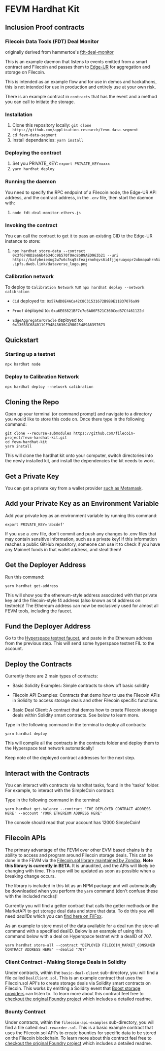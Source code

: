 # FEVM Hardhat Kit

## Inclusion Proof contracts 

### Filecoin Data Tools (FDT) Deal Monitor

originally derived from hammertoe's [fdt-deal-monitor](https://github.com/hammertoe/fdt-deal-monitor)

This is an example daemon that listens to events emitted from a smart contract and Filecoin and passes
them to [Edge-UR](https://docs.filecoindata.tools/about/edge-ur/overview-of-edge-ur) for aggregation and storage on Filecoin.

This is intended as an example flow and for use in demos and hackathons, this is not intended for use in production
and entirely use at your own risk.

There is an example contract in `contracts` that has the event and a method you can call to initiate the storage.

### Installation
1. Clone this repository locally:
   `git clone https://github.com/application-research/fevm-data-segment`
2. `cd fevm-data-segment`
3. Install dependancies: `yarn install`

### Deploying the contract

1. Set you PRIVATE_KEY:
   `export PRIVATE_KEY=xxxx`
2. `yarn hardhat deploy`

### Running the daemon

You need to specify the RPC endpoint of a Filecoin node, the Edge-UR API address, and the contract address, in the `.env` file, then start the daemon with:

1. `node fdt-deal-monitor-ethers.js`

### Invoking the contract

You can call the contract to get it to pass an existing CID to the Edge-UR instance to store:

1. `npx hardhat store-data --contract 0x3f6748D2e66b4634Cc9b570f0Ac8b89AED963b21 --uri https://bafybeie4og2w7u6c5sq5sfeajrnohqvs6i4fjjqruayopr2xbmapahrn5i.ipfs.dweb.link/dataverse_logo.png`


### Calibration network

To deploy to `Calibration Network` run `npx hardhat deploy --network calibration`

- `Cid` deployed to: `0x57AdD0E4ACa42C8C31531672B9B9E11B37076a99`

- `Proof` deployed to: `0xa6E03821BF7c7e6A86F521C360CedB7Cf461122d`

- `EdgeAggregatorOracle` deployed to: `0x13653C684011CF94843636C490025489A6397673`

## Quickstart

### Starting up a testnet

`npx hardhat node`

### Deploy to Calibration Network

`npx hardhat deploy --network calibration`

## Cloning the Repo
Open up your terminal (or command prompt) and navigate to a directory you would like to store this code on. Once there type in the following command:

```
git clone --recurse-submodules https://github.com/filecoin-project/fevm-hardhat-kit.git
cd fevm-hardhat-kit
yarn install
```

This will clone the hardhat kit onto your computer, switch directories into the newly installed kit, and install the dependencies the kit needs to work.

## Get a Private Key

You can get a private key from a wallet provider [such as Metamask](https://metamask.zendesk.com/hc/en-us/articles/360015289632-How-to-export-an-account-s-private-key).


## Add your Private Key as an Environment Variable

Add your private key as an environment variable by running this command:

 ```
export PRIVATE_KEY='abcdef'
```

If you use a .env file, don't commit and push any changes to .env files that may contain sensitive information, such as a private key! If this information reaches a public GitHub repository, someone can use it to check if you have any Mainnet funds in that wallet address, and steal them!


## Get the Deployer Address

Run this command:
```
yarn hardhat get-address
```

This will show you the ethereum-style address associated with that private key and the filecoin-style f4 address (also known as t4 address on testnets)! The Ethereum address can now be exclusively used for almost all FEVM tools, including the faucet.


## Fund the Deployer Address

Go to the [Hyperspace testnet faucet](https://hyperspace.yoga/#faucet), and paste in the Ethereum address from the previous step. This will send some hyperspace testnet FIL to the account.


## Deploy the Contracts

Currently there are 2 main types of contracts:

* Basic Solidity Examples: Simple contracts to show off basic solidity

* Filecoin API Examples: Contracts that demo how to use the Filecoin APIs in Solidity to access storage deals and other Filecoin specific functions.

* Basic Deal Client: A contract that demos how to create Filecoin storage deals within Solidity smart contracts. See below to learn more.


Type in the following command in the terminal to deploy all contracts:

 ```
yarn hardhat deploy
```

This will compile all the contracts in the contracts folder and deploy them to the Hyperspace test network automatically!

Keep note of the deployed contract addresses for the next step.

## Interact with the Contracts

You can interact with contracts via hardhat tasks, found in the 'tasks' folder. For example, to interact with the SimpleCoin contract:

Type in the following command in the terminal:

 ```
yarn hardhat get-balance --contract 'THE DEPLOYED CONTRACT ADDRESS HERE' --account 'YOUR ETHEREUM ADDRESS HERE'
```

The console should read that your account has 12000 SimpleCoin!

## Filecoin APIs

The primary advantage of the FEVM over other EVM based chains is the ability to access and program around Filecoin storage deals. This can be done in the FEVM via the [Filecoin.sol library maintained by Zondax](https://github.com/Zondax/filecoin-solidity). **Note this library is currently in BETA**. It is unaudited, and the APIs will likely be changing with time. This repo will be updated as soon as possible when a breaking change occurs.

The library is included in this kit as an NPM package and will automatically be downloaded when you perform the `yarn` command (don't confuse these with the included mocks)!

Currently you will find a getter contract that calls the getter methods on the MarketAPI to get storage deal data and store that data. To do this you will need *dealIDs* which you can [find here on FilFox](https://hyperspace.filfox.info/en/deal).

As an example to store most of the data available for a deal run the store-all command with a specified dealID. Below is an example of using this command below with a deal on Hyperspace testnet with a dealID of 707.

```
yarn hardhat store-all --contract "DEPLOYED FILECOIN_MARKET_CONSUMER CONTRACT ADDRESS HERE" --dealid "707"
```

### Client Contract - Making Storage Deals in Solidity

Under contracts, within the `basic-deal-client` sub-directory, you will find a file called `DealClient.sol`. This is an example contract that uses the Filecoin.sol API's to create storage deals via Solidity smart contracts on Filecoin. This works by emitting a Solidity event that [Boost storage providers](https://boost.filecoin.io/) can listen to. To learn more about this contract feel free to [checkout the original Foundry project](https://github.com/lotus-web3/client-contract) which includes a detailed readme.

### Bounty Contract

Under contracts, within the `filecoin-api-examples` sub-directory, you will find a file called `deal-rewarder.sol`. This is a basic example contract that uses the Filecoin.sol API's to create bounties for specific data to be stored on the Filecoin blockchain. To learn more about this contract feel free to [checkout the original Foundry project](https://github.com/lotus-web3/deal-bounty-contract) which includes a detailed readme.

